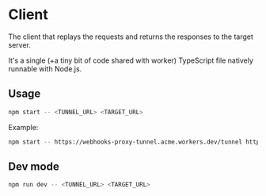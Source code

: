 # Client

The client that replays the requests and returns the responses to the target server.

It's a single (+a tiny bit of code shared with worker) TypeScript file natively runnable with Node.js.

## Usage

```bash
npm start -- <TUNNEL_URL> <TARGET_URL>
```

Example:

```bash
npm start -- https://webhooks-proxy-tunnel.acme.workers.dev/tunnel http://localhost:3000
```

## Dev mode

```bash
npm run dev -- <TUNNEL_URL> <TARGET_URL>
```
